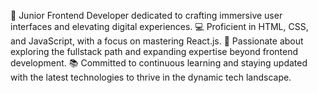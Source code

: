 🚀 Junior Frontend Developer dedicated to crafting immersive user interfaces and elevating digital experiences. 💻 Proficient in HTML, CSS, and JavaScript, with a focus on mastering React.js. 🌟 Passionate about exploring the fullstack path and expanding expertise beyond frontend development. 📚 Committed to continuous learning and staying updated with the latest technologies to thrive in the dynamic tech landscape. 
